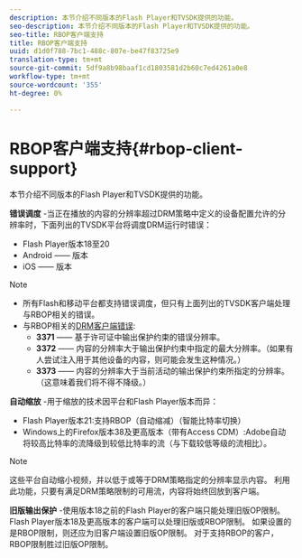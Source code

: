 ```yaml
---
description: 本节介绍不同版本的Flash Player和TVSDK提供的功能。
seo-description: 本节介绍不同版本的Flash Player和TVSDK提供的功能。
seo-title: RBOP客户端支持
title: RBOP客户端支持
uuid: d1d0f788-7bc1-488c-807e-be47f83725e9
translation-type: tm+mt
source-git-commit: 5df9a8b98baaf1cd1803581d2b60c7ed4261a0e8
workflow-type: tm+mt
source-wordcount: '355'
ht-degree: 0%

---
```



# RBOP客户端支持{#rbop-client-support}

本节介绍不同版本的Flash Player和TVSDK提供的功能。

**错误调度** -当正在播放的内容的分辨率超过DRM策略中定义的设备配置允许的分辨率时，下面列出的TVSDK平台将调度DRM运行时错误：

* Flash Player版本18至20
* Android —— 版本
* iOS —— 版本

>[!NOTE]
>
>* 所有Flash和移动平台都支持错误调度，但只有上面列出的TVSDK客户端处理与RBOP相关的错误。
>* 与RBOP相关的[DRM客户端错误](https://help.adobe.com/en_US/primetime/drm/index.html#reference-DRM_Client_Error_Messages):
   >    * **3371**  —— 基于许可证中输出保护约束的错误分辨率。
   >    * **3372**  —— 内容的分辨率大于输出保护约束中指定的最大分辨率。（如果有人尝试注入用于其他设备的内容，则可能会发生这种情况。）
   >    * **3373**  —— 内容的分辨率大于当前活动的输出保护约束所指定的分辨率。（这意味着我们将不得不降级。）

>



**自动缩放** -用于缩放的技术因平台和Flash Player版本而异：

* Flash Player版本21:支持RBOP（自动缩减）（智能比特率切换）
* Windows上的Firefox版本38及更高版本（带有Access CDM）:Adobe自动将较高比特率的流降级到较低比特率的流（与下载较低等级的流相比）。

>[!NOTE]
>
>这些平台自动缩小视频，并以低于或等于DRM策略指定的分辨率显示内容。 利用此功能，只要有满足DRM策略限制的可用流，内容将始终回放到客户端。

**旧版输出保护** -使用版本18之前的Flash Player的客户端只能处理旧版OP限制。Flash Player版本18及更高版本的客户端可以处理旧版或RBOP限制。 如果设置的是RBOP限制，则还应为旧客户端设置旧版OP限制。 对于支持RBOP的客户，RBOP限制胜过旧版OP限制。
